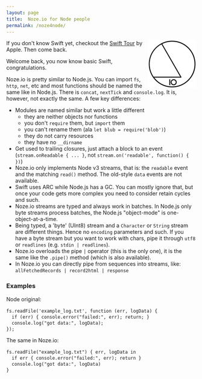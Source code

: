```yaml
---
layout: page
title:  Noze.io for Node people
permalink: /noze4node/
---
```


<img src="/images/noze-128x128.png" align="right" />

If you don't know Swift yet, checkout the
[Swift Tour](https://developer.apple.com/library/ios/documentation/Swift/Conceptual/Swift_Programming_Language/)
by Apple. Then come back.

Welcome back, you now know basic Swift, congratulations.

Noze.io is pretty similar to Node.js. You can import `fs`, `http`, `net`, etc
and most functions should be named the same like in Node.js. There is `concat`,
`nextTick` and `console.log`.
It is, however, not exactly the same. A few key differences:

- Modules are named similar but work a little different
  - they are neither objects nor functions 
  - you don't `require` them, but `import` them
  - you can't rename them (ala `let blub = require('blob')`)
  - they do not carry resources
  - they have no `__dirname`
- Get used to trailing closures, just attach a block to an event 
  (`stream.onReadable { ... }`, not `stream.on('readable', function() { })`)
- Noze.io only implements Node v3 streams, that is: the `readable` event and
  the matching `read()` method. The old-style `data` events are not available.
- Swift uses ARC while Node.js has a GC. You can mostly ignore that, but once
  your code gets more complex you need to consider retain cycles and such.
- Noze.io streams are typed and always work in batches. In Node.js only byte
  streams process batches, the Node.js "object-mode" is one-object-at-a-time.
- Being typed, a 'byte' (UInt8) stream and a `Character` or `String` stream
  are different things. Hence no `encoding` parameters and such.
  If you have a byte stream but you want to work with chars,
  pipe it through `utf8` or `readlines` (e.g. `stdin | readlines`).
- Noze.io overloads the pipe `|` operator (this is the only one), it is the
  same like the `.pipe()` method (which is also available).
- In Noze.io you can directly pipe from sequences into streams, like:
  `allFetchedRecords | record2html | response`

### Examples
  
Node original:

    fs.readFile('example_log.txt', function (err, logData) {
      if (err) { console.error("failed:", err); return; }
      console.log("got data:", logData);
    });

The same in Noze.io:

    fs.readFile("example_log.txt") { err, logData in
      if err { console.error("failed:", err); return }
      console.log("got data:", logData)
    }
